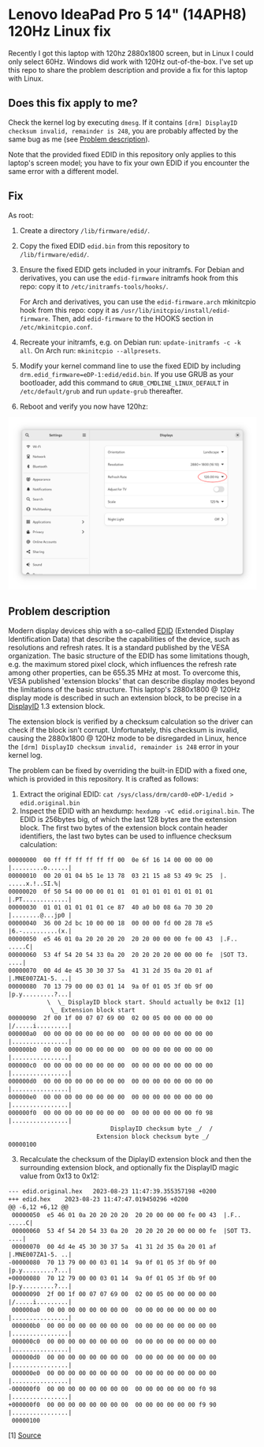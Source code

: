 # Lenovo IdeaPad Pro 5 14" (14APH8) 120Hz Linux fix

Recently I got this laptop with 120hz 2880x1800 screen, but in Linux I could only select 60Hz. Windows did work with 120Hz out-of-the-box. I've set up this repo to share the problem description and provide a fix for this laptop with Linux.

## Does this fix apply to me?

Check the kernel log by executing `dmesg`. If it contains `[drm] DisplayID checksum invalid, remainder is 248`, you are probably affected by the same bug as me (see [Problem description](#problem-description)).

Note that the provided fixed EDID in this repository only applies to this laptop's screen model; you have to fix your own EDID if you encounter the same error with a different model. 

## Fix

As root:
1. Create a directory `/lib/firmware/edid/`.
2. Copy the fixed EDID `edid.bin` from this repository to `/lib/firmware/edid/`.
3. Ensure the fixed EDID gets included in your initramfs. For Debian and derivatives, you can use the `edid-firmware` initramfs hook from this repo: copy it to `/etc/initramfs-tools/hooks/`.

   For Arch and derivatives, you can use the `edid-firmware.arch` mkinitcpio hook from this repo: copy it as `/usr/lib/initcpio/install/edid-firmware`.
Then, add `edid-firmware` to the HOOKS section in `/etc/mkinitcpio.conf`.
4. Recreate your initramfs, e.g. on Debian run: `update-initramfs -c -k all`. On Arch run: `mkinitcpio --allpresets`.
4. Modify your kernel command line to use the fixed EDID by including `drm.edid_firmware=eDP-1:edid/edid.bin`. If you use GRUB as your bootloader, add this command to `GRUB_CMDLINE_LINUX_DEFAULT` in `/etc/default/grub` and run `update-grub` thereafter.
5. Reboot and verify you now have 120hz:

![image of 120hz working](120hz_fixed.png)

## Problem description

Modern display devices ship with a so-called [EDID](https://en.wikipedia.org/wiki/Extended_Display_Identification_Data) (Extended Display Identification Data) that describe the capabilities of the device, such as resolutions and refresh rates. It is a standard published by the VESA organization. The basic structure of the EDID has some limitations though, e.g. the maximum stored pixel clock, which influences the refresh rate among other properties, can be 655.35 MHz at most. To overcome this, VESA published 'extension blocks' that can describe display modes beyond the limitations of the basic structure. This laptop's 2880x1800 @ 120Hz display mode is described in such an extension block, to be precise in a [DisplayID](https://en.wikipedia.org/wiki/DisplayID) 1.3 extension block.

The extension block is verified by a checksum calculation so the driver can check if the block isn't corrupt. Unfortunately, this checksum is invalid, causing the 2880x1800 @ 120Hz mode to be disregarded in Linux, hence the `[drm] DisplayID checksum invalid, remainder is 248` error in your kernel log.

The problem can be fixed by overriding the built-in EDID with a fixed one, which is provided in this repository. It is crafted as follows:
1. Extract the original EDID: `cat /sys/class/drm/card0-eDP-1/edid > edid.original.bin`
2. Inspect the EDID with an hexdump: `hexdump -vC edid.original.bin`. The EDID is 256bytes big, of which the last 128 bytes are the extension block. The first two bytes of the extension block contain header identifiers, the last two bytes can be used to influence checksum calculation:
```
00000000  00 ff ff ff ff ff ff 00  0e 6f 16 14 00 00 00 00  |.........o......|
00000010  00 20 01 04 b5 1e 13 78  03 21 15 a8 53 49 9c 25  |. .....x.!..SI.%|
00000020  0f 50 54 00 00 00 01 01  01 01 01 01 01 01 01 01  |.PT.............|
00000030  01 01 01 01 01 01 ce 87  40 a0 b0 08 6a 70 30 20  |........@...jp0 |
00000040  36 00 2d bc 10 00 00 18  00 00 00 fd 00 28 78 e5  |6.-..........(x.|
00000050  e5 46 01 0a 20 20 20 20  20 20 00 00 00 fe 00 43  |.F..      .....C|
00000060  53 4f 54 20 54 33 0a 20  20 20 20 20 00 00 00 fe  |SOT T3.     ....|
00000070  00 4d 4e 45 30 30 37 5a  41 31 2d 35 0a 20 01 af  |.MNE007ZA1-5. ..|
00000080  70 13 79 00 00 03 01 14  9a 0f 01 05 3f 0b 9f 00  |p.y.........?...|
           \  \_ DisplayID block start. Should actually be 0x12 [1]
            \_ Extension block start
00000090  2f 00 1f 00 07 07 69 00  02 00 05 00 00 00 00 00  |/.....i.........|
000000a0  00 00 00 00 00 00 00 00  00 00 00 00 00 00 00 00  |................|
000000b0  00 00 00 00 00 00 00 00  00 00 00 00 00 00 00 00  |................|
000000c0  00 00 00 00 00 00 00 00  00 00 00 00 00 00 00 00  |................|
000000d0  00 00 00 00 00 00 00 00  00 00 00 00 00 00 00 00  |................|
000000e0  00 00 00 00 00 00 00 00  00 00 00 00 00 00 00 00  |................|
000000f0  00 00 00 00 00 00 00 00  00 00 00 00 00 00 f0 98  |................|
                             DisplayID checksum byte _/  /
                         Extension block checksum byte _/
00000100
```
3. Recalculate the checksum of the DiplayID extension block and then the surrounding extension block, and optionally fix the DisplayID magic value from 0x13 to 0x12:
```
--- edid.original.hex   2023-08-23 11:47:39.355357198 +0200
+++ edid.hex    2023-08-23 11:47:47.019450296 +0200
@@ -6,12 +6,12 @@
 00000050  e5 46 01 0a 20 20 20 20  20 20 00 00 00 fe 00 43  |.F..      .....C|
 00000060  53 4f 54 20 54 33 0a 20  20 20 20 20 00 00 00 fe  |SOT T3.     ....|
 00000070  00 4d 4e 45 30 30 37 5a  41 31 2d 35 0a 20 01 af  |.MNE007ZA1-5. ..|
-00000080  70 13 79 00 00 03 01 14  9a 0f 01 05 3f 0b 9f 00  |p.y.........?...|
+00000080  70 12 79 00 00 03 01 14  9a 0f 01 05 3f 0b 9f 00  |p.y.........?...|
 00000090  2f 00 1f 00 07 07 69 00  02 00 05 00 00 00 00 00  |/.....i.........|
 000000a0  00 00 00 00 00 00 00 00  00 00 00 00 00 00 00 00  |................|
 000000b0  00 00 00 00 00 00 00 00  00 00 00 00 00 00 00 00  |................|
 000000c0  00 00 00 00 00 00 00 00  00 00 00 00 00 00 00 00  |................|
 000000d0  00 00 00 00 00 00 00 00  00 00 00 00 00 00 00 00  |................|
 000000e0  00 00 00 00 00 00 00 00  00 00 00 00 00 00 00 00  |................|
-000000f0  00 00 00 00 00 00 00 00  00 00 00 00 00 00 f0 98  |................|
+000000f0  00 00 00 00 00 00 00 00  00 00 00 00 00 00 f9 90  |................|
 00000100
```

[1] [Source](https://en.wikipedia.org/wiki/DisplayID#DisplayID_1.3_structures)
